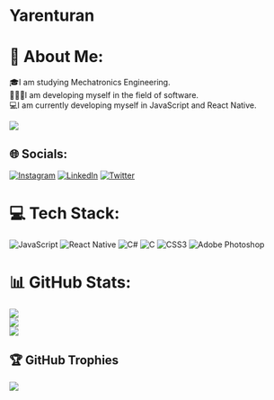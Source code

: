 # Yarenturan
# 💫 About Me:
🎓I am studying Mechatronics Engineering.<br>👩🏼‍💻I am developing myself in the field of software.<br>💻I am currently developing myself in JavaScript and React Native.

[![](https://visitcount.itsvg.in/api?id=Yarenturan&icon=0&color=0)](https://visitcount.itsvg.in)


## 🌐 Socials:
[![Instagram](https://img.shields.io/badge/Instagram-%23E4405F.svg?logo=Instagram&logoColor=white)](https://instagram.com/@yarenntrnn) [![LinkedIn](https://img.shields.io/badge/LinkedIn-%230077B5.svg?logo=linkedin&logoColor=white)](https://linkedin.com/in/https://www.linkedin.com/in/yaren-turan-4a21bb229/) [![Twitter](https://img.shields.io/badge/Twitter-%231DA1F2.svg?logo=Twitter&logoColor=white)](https://twitter.com/https://twitter.com/yarenntrn) 

# 💻 Tech Stack:
![JavaScript](https://img.shields.io/badge/javascript-%23323330.svg?style=for-the-badge&logo=javascript&logoColor=%23F7DF1E) ![React Native](https://img.shields.io/badge/react_native-%2320232a.svg?style=for-the-badge&logo=react&logoColor=%2361DAFB) ![C#](https://img.shields.io/badge/c%23-%23239120.svg?style=for-the-badge&logo=c-sharp&logoColor=white) ![C](https://img.shields.io/badge/c-%2300599C.svg?style=for-the-badge&logo=c&logoColor=white) ![CSS3](https://img.shields.io/badge/css3-%231572B6.svg?style=for-the-badge&logo=css3&logoColor=white) ![Adobe Photoshop](https://img.shields.io/badge/adobephotoshop-%2331A8FF.svg?style=for-the-badge&logo=adobephotoshop&logoColor=white)
# 📊 GitHub Stats:
![](https://github-readme-stats.vercel.app/api?username=Yarenturan&theme=radical&hide_border=false&include_all_commits=false&count_private=false)<br/>
![](https://github-readme-streak-stats.herokuapp.com/?user=Yarenturan&theme=radical&hide_border=false)<br/>
![](https://github-readme-stats.vercel.app/api/top-langs/?username=Yarenturan&theme=radical&hide_border=false&include_all_commits=false&count_private=false&layout=compact)

## 🏆 GitHub Trophies
![](https://github-profile-trophy.vercel.app/?username=Yarenturan&theme=radical&no-frame=false&no-bg=false&margin-w=4)




<!-- Proudly created with GPRM ( https://gprm.itsvg.in ) -->
